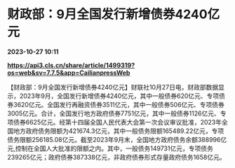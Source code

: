# 财政部：9月全国发行新增债券4240亿元

**2023-10-27 10:11**

**https://api3.cls.cn/share/article/1499319?os=web&sv=7.7.5&app=CailianpressWeb**

【财政部：9月全国发行新增债券4240亿元】财联社10月27日电，财政部数据显示，2023年9月，全国发行新增债券4240亿元，其中一般债券620亿元、专项债券3620亿元。全国发行再融资债券3511亿元，其中一般债券506亿元、专项债券3005亿元。合计，全国发行地方政府债券7751亿元，其中一般债券1126亿元、专项债券6625亿元。经第十四届全国人民代表大会第一次会议审议批准，2023年全国地方政府债务限额为421674.3亿元，其中一般债务限额165489.22亿元，专项债务限额256185.08亿元。截至2023年9月末，全国地方政府债务余额388996亿元,控制在全国人大批准的限额之内。其中，一般债务149731亿元，专项债务239265亿元；政府债券387338亿元，非政府债券形式存量政府债务1658亿元。
